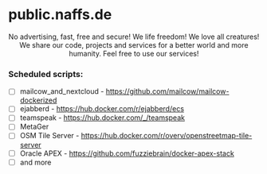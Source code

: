 # public.naffs.de
<p align="center"> No advertising, fast, free and secure! We life freedom! We love all creatures! </br> We share our code, projects and services for a better world and more humanity. Feel free to use our services! </p>

### Scheduled scripts:
- [ ] mailcow_and_nextcloud - https://github.com/mailcow/mailcow-dockerized
- [ ] ejabberd - https://hub.docker.com/r/ejabberd/ecs
- [ ] teamspeak - https://hub.docker.com/_/teamspeak
- [ ] MetaGer
- [ ] OSM Tile Server - https://hub.docker.com/r/overv/openstreetmap-tile-server
- [ ] Oracle APEX - https://github.com/fuzziebrain/docker-apex-stack
- [ ] and more

